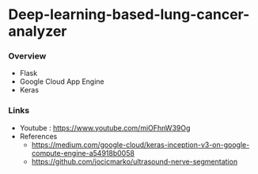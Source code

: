 # Deep-learning-based-lung-cancer-analyzer
### Overview
* Flask
* Google Cloud App Engine
* Keras

### Links
* Youtube : https://www.youtube.com/miOFhnW39Og
* References
  - https://medium.com/google-cloud/keras-inception-v3-on-google-compute-engine-a54918b0058
  - https://github.com/jocicmarko/ultrasound-nerve-segmentation
